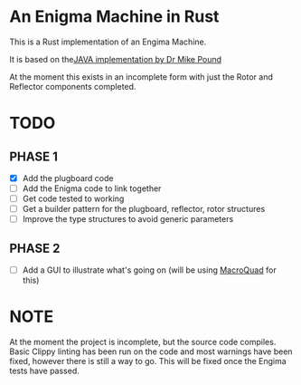 # An Enigma Machine in Rust

This is a Rust implementation of an Engima Machine.

It is based on the[JAVA implementation by Dr Mike Pound](https://github.com/mikepound/enigma)

At the moment this exists in an incomplete form with just the Rotor and Reflector components completed.

# TODO

## PHASE 1

- [X] Add the plugboard code
- [ ] Add the Enigma code to link together
- [ ] Get code tested to working
- [ ] Get a builder pattern for the plugboard, reflector, rotor structures
- [ ] Improve the type structures to avoid generic parameters

## PHASE 2

- [ ] Add a GUI to illustrate what's going on (will be using [MacroQuad](https://macroquad.rs/) for this)


# NOTE

At the moment the project is incomplete, but the source code compiles. Basic Clippy linting has been run on the code and most warnings have been fixed, however there is still a way to go. This will be fixed once the Engima tests have passed.
